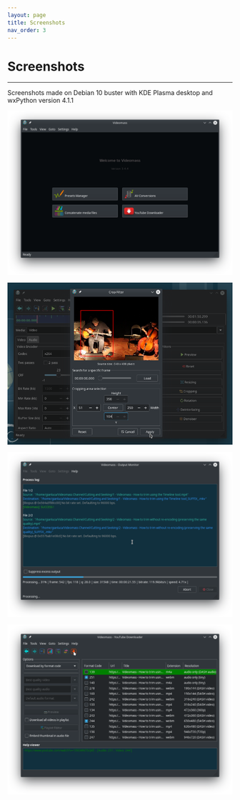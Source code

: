```yaml
---
layout: page
title: Screenshots
nav_order: 3
---
```


# Screenshots

---

Screenshots made on Debian 10 buster with KDE Plasma desktop and wxPython version 4.1.1    

![Image](/images/screenshots/HomePanel.png)   

![Image](/images/screenshots/crop-filter.png)   

![Image](/images/screenshots/FileProcessing.png)   

![Image](/images/screenshots/download.png)  
